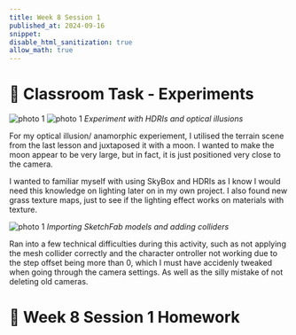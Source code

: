 ```yaml
---
title: Week 8 Session 1
published_at: 2024-09-16
snippet: 
disable_html_sanitization: true
allow_math: true
---
```


# :page_with_curl: Classroom Task - Experiments

![photo 1](photos/40.png)
![photo 1](photos/41.png)
*Experiment with HDRIs and optical illusions*

For my optical illusion/ anamorphic experiement, I utilised the terrain scene from the last lesson and juxtaposed it with a moon. I wanted to make the moon appear to be very large, but in fact, it is just positioned very close to the camera. 

I wanted to familiar myself with using SkyBox and HDRIs as I know I would need this knowledge on lighting later on in my own project. I also found new grass texture maps, just to see if the lighting effect works on materials with texture.

![photo 1](photos/42.png)
*Importing SketchFab models and adding colliders*

Ran into a few technical difficulties during this activity, such as not applying the mesh collider correctly and the character ontroller not working due to the step offset being more than 0, which I must have accidenly tweaked when going through the camera settings. As well as the silly mistake of not deleting old cameras.


# :page_with_curl: Week 8 Session 1 Homework 
